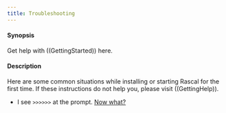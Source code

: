 ```yaml
---
title: Troubleshooting
---
```


#### Synopsis

Get help with ((GettingStarted)) here.

#### Description

Here are some common situations while installing or starting Rascal for the first time.
If these instructions do not help you, please visit ((GettingHelp)).

* I see `>>>>>>` at the prompt. [Now what?]((ContinuationPrompt))